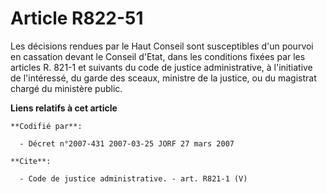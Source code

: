 # Article R822-51

Les décisions rendues par le Haut Conseil sont susceptibles d'un pourvoi en cassation devant le Conseil d'Etat, dans les
conditions fixées par les articles R. 821-1 et suivants du code de justice administrative, à l'initiative de l'intéressé, du
garde des sceaux, ministre de la justice, ou du magistrat chargé du ministère public.

**Liens relatifs à cet article**

	**Codifié par**:

	  - Décret n°2007-431 2007-03-25 JORF 27 mars 2007

	**Cite**:

	  - Code de justice administrative. - art. R821-1 (V)
